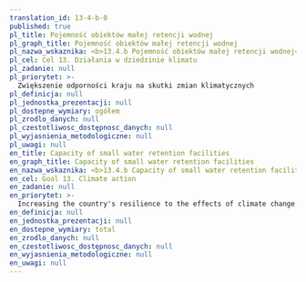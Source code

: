 ```yaml
---
translation_id: 13-4-b-0
published: true
pl_title: Pojemność obiektów małej retencji wodnej
pl_graph_title: Pojemność obiektów małej retencji wodnej
pl_nazwa_wskaznika: <b>13.4.b Pojemność obiektów małej retencji wodnej</b>
pl_cel: Cel 13. Działania w dziedzinie klimatu
pl_zadanie: null
pl_priorytet: >-
  Zwiększenie odporności kraju na skutki zmian klimatycznych
pl_definicja: null
pl_jednostka_prezentacji: null
pl_dostepne_wymiary: ogółem
pl_zrodlo_danych: null
pl_czestotliwosc_dostępnosc_danych: null
pl_wyjasnienia_metodologiczne: null
pl_uwagi: null
en_title: Capacity of small water retention facilities
en_graph_title: Capacity of small water retention facilities
en_nazwa_wskaznika: <b>13.4.b Capacity of small water retention facilities</b>
en_cel: Goal 13. Climate action
en_zadanie: null
en_priorytet: >-
  Increasing the country's resilience to the effects of climate change
en_definicja: null
en_jednostka_prezentacji: null
en_dostepne_wymiary: total
en_zrodlo_danych: null
en_czestotliwosc_dostępnosc_danych: null
en_wyjasnienia_metodologiczne: null
en_uwagi: null
---
```

